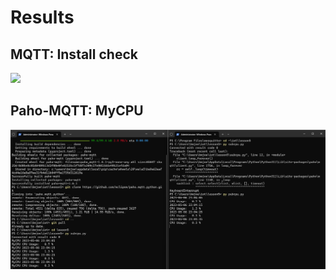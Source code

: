 # Results

## MQTT: Install check

![](InstallCheck.png)

## Paho-MQTT: MyCPU

![](PahoMQTT_MyCPU.png)
